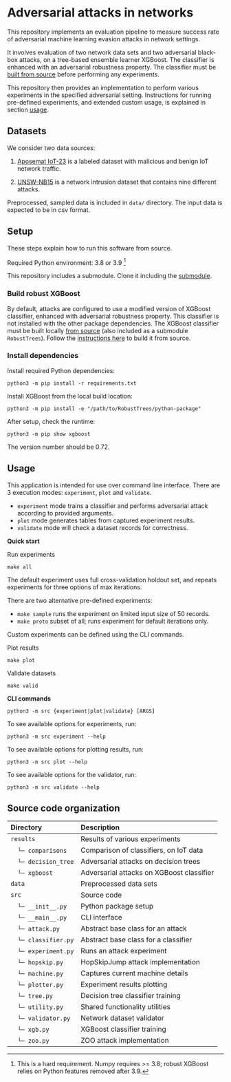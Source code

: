 # Adversarial attacks in networks

This repository implements an evaluation pipeline to measure success rate of adversarial machine learning
evasion attacks in network settings.

It involves evaluation of two network data sets and two adversarial black-box attacks, on a
tree-based ensemble learner XGBoost. The classifier is enhanced with an adversarial robustness property. The classifier
must be [built from source](#build-robust-xgboost) before performing any experiments. 

This repository then provides an implementation to perform various experiments in the specified adversarial setting.
Instructions for running pre-defined experiments, and extended custom usage, is explained in section [usage](#usage).

## Datasets

We consider two data sources:

1. [Aposemat IoT-23](https://www.stratosphereips.org/datasets-iot23/) is a labeled dataset with malicious and benign IoT network traffic.

2. [UNSW-NB15](https://research.unsw.edu.au/projects/unsw-nb15-dataset) is a network intrusion dataset that contains nine different attacks.

Preprocessed, sampled data is included in `data/` directory. The input data is expected to be in csv format.

## Setup

These steps explain how to run this software from source.

Required Python environment: 3.8 or 3.9 [^1]

[^1]: This is a hard requirement. Numpy requires >= 3.8; robust XGBoost relies on Python features removed after 3.9.

This repository includes a submodule. 
Clone it including the [submodule](https://stackoverflow.com/a/4438292).

### Build robust XGBoost

By default, attacks are configured to use a modified version of XGBoost classifier, enhanced with adversarial robustness
property. This classifier is not installed with the other package dependencies.
The XGBoost classifier must be built locally [from source](https://github.com/chenhongge/RobustTrees) (also included as a submodule `RobustTrees`).
Follow the [instructions here](https://github.com/chenhongge/RobustTrees/tree/master/python-package#from-source) to build it from source.

### Install dependencies

Install required Python dependencies:

```
python3 -m pip install -r requirements.txt
```

Install XGBoost from the local build location:

```
python3 -m pip install -e "/path/to/RobustTrees/python-package"
```

After setup, check the runtime:

```
python3 -m pip show xgboost
```

The version number should be 0.72.


## Usage

This application is intended for use over command line interface.
There are 3 execution modes: `experiment`, `plot` and `validate`.

- `experiment` mode trains a classifier and performs adversarial
  attack according to provided arguments.
- `plot` mode generates tables from captured experiment results.
- `validate` mode will check a dataset records for correctness.

**Quick start**

Run experiments

```
make all
```

The default experiment uses full cross-validation holdout set, and
repeats experiments for three options of max iterations.

There are two alternative pre-defined experiments:

- `make sample` runs the experiment on limited input size of 50 records.
- `make proto` subset of all; runs experiment for default iterations only.

Custom experiments can be defined using the CLI commands.

Plot results

```
make plot
```

Validate datasets

```
make valid
```

**CLI commands**

```
python3 -m src {experiment|plot|validate} [ARGS]
```

To see available options for experiments, run:

```
python3 -m src experiment --help
```

To see available options for plotting results, run:

```
python3 -m src plot --help
```

To see available options for the validator, run:

```
python3 -m src validate --help
```


## Source code organization

| Directory           | Description                               |
|:--------------------|:------------------------------------------|
| `results`           | Results of various experiments            |
| 　`└─ comparisons`   | Comparison of classifiers, on IoT data    |
| 　`└─ decision_tree` | Adversarial attacks on decision trees     |
| 　`└─ xgboost`       | Adversarial attacks on XGBoost classifier |
| `data`              | Preprocessed data sets                    |
| `src`               | Source code                               |
| 　`└─ __init__.py`   | Python package setup                      |
| 　`└─ __main__.py`   | CLI interface                             |
| 　`└─ attack.py`     | Abstract base class for an attack         |
| 　`└─ classifier.py` | Abstract base class for a classifier      |
| 　`└─ experiment.py` | Runs an attack experiment                 |
| 　`└─ hopskip.py`    | HopSkipJump attack implementation         |
| 　`└─ machine.py`    | Captures current machine details          |
| 　`└─ plotter.py`    | Experiment results plotting               |
| 　`└─ tree.py`       | Decision tree classifier training         |
| 　`└─ utility.py`    | Shared functionality utilities            |
| 　`└─ validator.py`  | Network dataset  validator                |
| 　`└─ xgb.py`        | XGBoost classifier training               |
| 　`└─ zoo.py`        | ZOO attack implementation                 |
